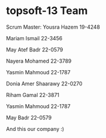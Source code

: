 topsoft-13 Team
==============
Scrum Master: Yousra Hazem 19-4248

Mariam Ismail 22-3456

May Atef Badr 22-0579

Nayera Mohamed 22-3789


Yasmin Mahmoud 22-1787

Donia Amer Shaarawy 22-0270

Riham Gamal 22-3871 

Yasmin Mahmoud 22-1787 

May Badr 22-0579 

And this our company :) 


